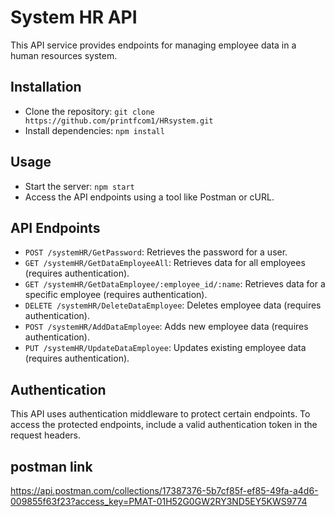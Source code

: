 # System HR API

This API service provides endpoints for managing employee data in a human resources system.

## Installation

- Clone the repository: `git clone https://github.com/printfcom1/HRsystem.git`
- Install dependencies: `npm install`

## Usage

- Start the server: `npm start`
- Access the API endpoints using a tool like Postman or cURL.

## API Endpoints

- `POST /systemHR/GetPassword`: Retrieves the password for a user.
- `GET /systemHR/GetDataEmployeeAll`: Retrieves data for all employees (requires authentication).
- `GET /systemHR/GetDataEmployee/:employee_id/:name`: Retrieves data for a specific employee (requires authentication).
- `DELETE /systemHR/DeleteDataEmployee`: Deletes employee data (requires authentication).
- `POST /systemHR/AddDataEmployee`: Adds new employee data (requires authentication).
- `PUT /systemHR/UpdateDataEmployee`: Updates existing employee data (requires authentication).

## Authentication

This API uses authentication middleware to protect certain endpoints. To access the protected endpoints, include a valid authentication token in the request headers.

## postman link

https://api.postman.com/collections/17387376-5b7cf85f-ef85-49fa-a4d6-009855f63f23?access_key=PMAT-01H52G0GW2RY3ND5EY5KWS9774
